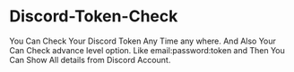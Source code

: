 # Discord-Token-Check
You Can Check Your Discord Token Any Time any where. And Also Your Can Check advance level option. Like email:password:token and Then You Can Show All details from Discord Account.
